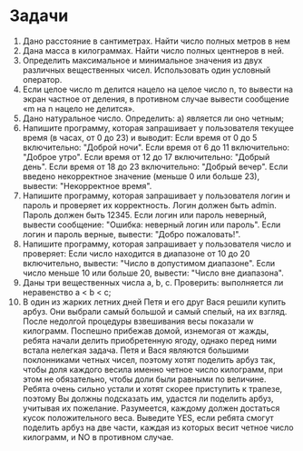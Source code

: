 # Задачи

1. Дано расстояние в сантиметрах. Найти число полных метров в нем
2. Дана масса в килограммах. Найти число полных центнеров в ней.
3. Определить максимальное и минимальное значения из двух различных вещественных чисел. Использовать один условный оператор.
4. Если целое число m делится нацело на целое число n, то вывести на экран частное от деления, в противном случае вывести сообщение «m на n нацело не делится».
5. Дано натуральное число. Определить:
   а) является ли оно четным;
6. Напишите программу, которая запрашивает у пользователя текущее время (в часах, от 0 до 23) и выводит:
   Если время от 0 до 5 включительно: "Доброй ночи".
   Если время от 6 до 11 включительно: "Доброе утро".
   Если время от 12 до 17 включительно: "Добрый день".
   Если время от 18 до 23 включительно: "Добрый вечер".
   Если введено некорректное значение (меньше 0 или больше 23), вывести: "Некорректное время".
7. Напишите программу, которая запрашивает у пользователя логин и пароль и проверяет их корректность.
   Логин должен быть admin.
   Пароль должен быть 12345.
   Если логин или пароль неверный, вывести сообщение: "Ошибка: неверный логин или пароль".
   Если логин и пароль верные, вывести: "Добро пожаловать!".
8. Напишите программу, которая запрашивает у пользователя число и проверяет:
   Если число находится в диапазоне от 10 до 20 включительно, вывести: "Число в допустимом диапазоне".
   Если число меньше 10 или больше 20, вывести: "Число вне диапазона".
9. Даны три вещественных числа a, b, c. Проверить:
   выполняется ли неравенство a < b < c;
10. В один из жарких летних дней Петя и его друг Вася решили купить арбуз. Они выбрали самый большой и самый спелый, на их взгляд. После недолгой процедуры взвешивания весы показали w килограмм. Поспешно прибежав домой, изнемогая от жажды, ребята начали делить приобретенную ягоду, однако перед ними встала нелегкая задача. Петя и Вася являются большими поклонниками четных чисел, поэтому хотят поделить арбуз так, чтобы доля каждого весила именно четное число килограмм, при этом не обязательно, чтобы доли были равными по величине. Ребята очень сильно устали и хотят скорее приступить к трапезе, поэтому Вы должны подсказать им, удастся ли поделить арбуз, учитывая их пожелание. Разумеется, каждому должен достаться кусок положительного веса.
    Выведите YES, если ребята смогут поделить арбуз на две части, каждая из которых весит четное число килограмм, и NO в противном случае.
